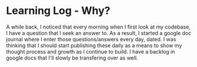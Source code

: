 # Learning Log - Why?

A while back, I noticed that every morning when I first look at my codebase, I have a question that I seek an answer to. As a result, I started a google doc journal where I enter those questions/answers every day, dated. I was thinking that I should start publishing these daily as a means to show my thought process and growth as I continue to build. I have a backlog in google docs that I'll slowly be transfering over as well. 